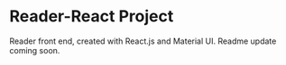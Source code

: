 # Reader-React Project

Reader front end, created with React.js and Material UI. Readme update coming soon.